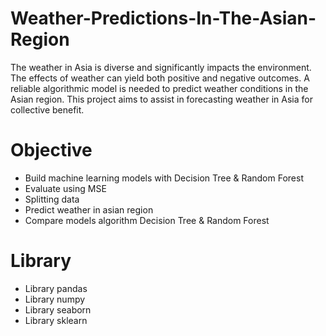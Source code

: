# Weather-Predictions-In-The-Asian-Region
The weather in Asia is diverse and significantly impacts the environment. The effects of weather can yield both positive and negative outcomes. A reliable algorithmic model is needed to predict weather conditions in the Asian region. This project aims to assist in forecasting weather in Asia for collective benefit.

# Objective
- Build machine learning models with Decision Tree & Random Forest
- Evaluate using MSE
- Splitting data
- Predict weather in asian region
- Compare models algorithm Decision Tree & Random Forest

# Library
- Library pandas
- Library numpy
- Library seaborn
- Library sklearn
